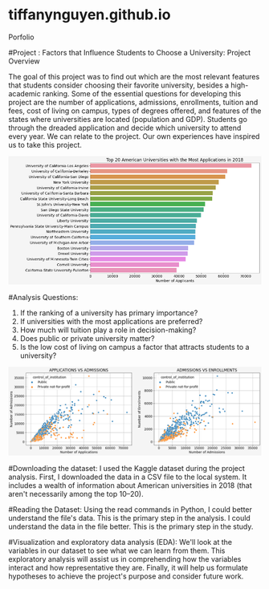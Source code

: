 # tiffanynguyen.github.io
Porfolio

#Project : Factors that Influence Students to Choose a University: Project Overview

The goal of this project was to find out which are the most relevant features that students consider choosing their favorite university, besides a high-academic ranking. Some of the essential questions for developing this project are the number of applications, admissions, enrollments, tuition and fees, cost of living on campus, types of degrees offered, and features of the states where universities are located (population and GDP). Students go through the dreaded application and decide which university to attend every year. We can relate to the project. Our own experiences have inspired us to take this project.

![](https://github.com/dnguyen82/tiffanynguyen.github.io/blob/main/images/Top%2020.png)

#Analysis Questions:
1. If the ranking of a university has primary importance?
2. If universities with the most applications are preferred?
3. How much will tuition play a role in decision-making?
4. Does public or private university matter?
5. Is the low cost of living on campus a factor that attracts students to a university?

![](https://github.com/dnguyen82/tiffanynguyen.github.io/blob/main/images/Q1.png)

#Downloading the dataset:
I used the Kaggle dataset during the project analysis. First, I downloaded the data in a CSV
file to the local system. It includes a wealth of information about American universities in 2018
(that aren't necessarily among the top 10–20).

#Reading the Dataset:
Using the read commands in Python, I could better understand the file's data. This is the
primary step in the analysis. I could understand the data in the file better. This is the primary step in the
study.

#Visualization and exploratory data analysis (EDA):
We'll look at the variables in our dataset to see what we can learn from them. This exploratory
analysis will assist us in comprehending how the variables interact and how representative they
are. Finally, it will help us formulate hypotheses to achieve the project's purpose and consider
future work.
